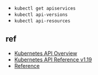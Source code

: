
+ `kubectl get apiservices`
+ `kubectl api-versions`
+ `kubectl api-resources`

## ref
+ [Kubernetes API Overview](https://kubernetes.io/docs/reference/using-api/api-overview/)
+ [Kubernetes API Reference v1.19](https://kubernetes.io/docs/reference/generated/kubernetes-api/v1.19/)
+ [Reference](https://kubernetes.io/docs/reference/)
